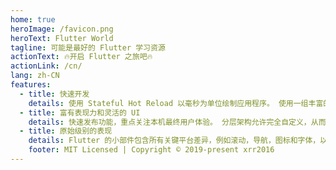 ```yaml
---
home: true
heroImage: /favicon.png
heroText: Flutter World
tagline: 可能是最好的 Flutter 学习资源
actionText: 🔥开启 Flutter 之旅吧🔥
actionLink: /cn/
lang: zh-CN
features:
  - title: 快速开发
    details: 使用 Stateful Hot Reload 以毫秒为单位绘制应用程序。 使用一组丰富的完全可自定义的小部件在几分钟内构建本机接口。
  - title: 富有表现力和灵活的 UI
    details: 快速发布功能，重点关注本机最终用户体验。 分层架构允许完全自定义，从而实现令人难以置信的快速渲染和富有表现力的灵活设计。
  - title: 原始级别的表现
    details: Flutter 的小部件包含所有关键平台差异，例如滚动，导航，图标和字体，以在 iOS 和 Android 上提供完整的原生性能。
    footer: MIT Licensed | Copyright © 2019-present xrr2016
---
```

